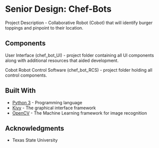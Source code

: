 # Senior Design: Chef-Bots
Project Description - Collaborative Robot (Cobot) that will identify burger toppings and pinpoint to their location.


## Components
User Interface (chef_bot_UI) - project folder containing all UI components along with additional resources that aided development.

Cobot Robot Control Software (chef_bot_RCS) - project folder holding all control components. 


## Built With

* [Python 3](https://www.python.org/) - Programming language
* [Kivy](https://kivy.org/doc/stable/examples/gen__demo__kivycatalog__main__py.html) - The graphical interface framework
* [OpenCV](https://opencv.org/) - The Machine Learning framework for image recognition

## Acknowledgments

* Texas State University
